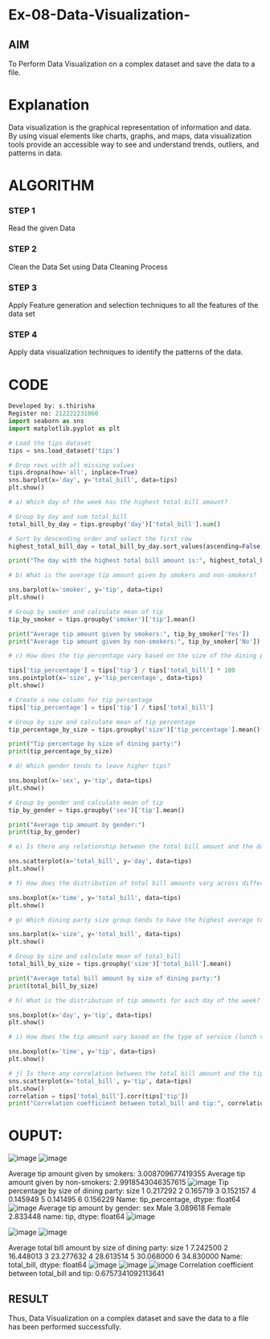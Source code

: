 # Ex-08-Data-Visualization-

## AIM
To Perform Data Visualization on a complex dataset and save the data to a file. 

# Explanation
Data visualization is the graphical representation of information and data. By using visual elements like charts, graphs, and maps, data visualization tools provide an accessible way to see and understand trends, outliers, and patterns in data.

# ALGORITHM
### STEP 1
Read the given Data
### STEP 2
Clean the Data Set using Data Cleaning Process
### STEP 3
Apply Feature generation and selection techniques to all the features of the data set
### STEP 4
Apply data visualization techniques to identify the patterns of the data.


# CODE
```python
Developed by: s.thirisha
Register no: 212222231060
import seaborn as sns
import matplotlib.pyplot as plt

# Load the tips dataset
tips = sns.load_dataset('tips')

# Drop rows with all missing values
tips.dropna(how='all', inplace=True)
sns.barplot(x='day', y='total_bill', data=tips)
plt.show()

# a) Which day of the week has the highest total bill amount?

# Group by day and sum total_bill
total_bill_by_day = tips.groupby('day')['total_bill'].sum()

# Sort by descending order and select the first row
highest_total_bill_day = total_bill_by_day.sort_values(ascending=False).index[0]

print("The day with the highest total bill amount is:", highest_total_bill_day)

# b) What is the average tip amount given by smokers and non-smokers?

sns.barplot(x='smoker', y='tip', data=tips)
plt.show()

# Group by smoker and calculate mean of tip
tip_by_smoker = tips.groupby('smoker')['tip'].mean()

print("Average tip amount given by smokers:", tip_by_smoker['Yes'])
print("Average tip amount given by non-smokers:", tip_by_smoker['No'])

# c) How does the tip percentage vary based on the size of the dining party?

tips['tip_percentage'] = tips['tip'] / tips['total_bill'] * 100
sns.pointplot(x='size', y='tip_percentage', data=tips)
plt.show()

# Create a new column for tip percentage
tips['tip_percentage'] = tips['tip'] / tips['total_bill']

# Group by size and calculate mean of tip percentage
tip_percentage_by_size = tips.groupby('size')['tip_percentage'].mean()

print("Tip percentage by size of dining party:")
print(tip_percentage_by_size)

# d) Which gender tends to leave higher tips?

sns.boxplot(x='sex', y='tip', data=tips)
plt.show()

# Group by gender and calculate mean of tip
tip_by_gender = tips.groupby('sex')['tip'].mean()

print("Average tip amount by gender:")
print(tip_by_gender)

# e) Is there any relationship between the total bill amount and the day of the week?

sns.scatterplot(x='total_bill', y='day', data=tips)
plt.show()

# f) How does the distribution of total bill amounts vary across different time periods (lunch vs. dinner)?

sns.boxplot(x='time', y='total_bill', data=tips)
plt.show()

# g) Which dining party size group tends to have the highest average total bill amount?

sns.barplot(x='size', y='total_bill', data=tips)
plt.show()

# Group by size and calculate mean of total_bill
total_bill_by_size = tips.groupby('size')['total_bill'].mean()

print("Average total bill amount by size of dining party:")
print(total_bill_by_size)

# h) What is the distribution of tip amounts for each day of the week?

sns.boxplot(x='day', y='tip', data=tips)
plt.show()

# i) How does the tip amount vary based on the type of service (lunch vs. dinner)?

sns.boxplot(x='time', y='tip', data=tips)
plt.show()

# j) Is there any correlation between the total bill amount and the tip amount?
sns.scatterplot(x='total_bill', y='tip', data=tips)
plt.show()
correlation = tips['total_bill'].corr(tips['tip'])
print("Correlation coefficient between total_bill and tip:", correlation)
```
# OUPUT:
![image](https://github.com/Thirisha-s/Ex-08-Data-Visualization_1/assets/120380280/ef1ec57c-5774-40ff-8584-603f39114491)
![image](https://github.com/Thirisha-s/Ex-08-Data-Visualization_1/assets/120380280/7e7719b5-d29e-4a21-95af-382b23186fb6)

Average tip amount given by smokers: 3.008709677419355 
Average tip amount given by non-smokers: 2.9918543046357615
![image](https://github.com/Thirisha-s/Ex-08-Data-Visualization_1/assets/120380280/63ce72ed-fb7f-437c-a2fd-5831b4707e80)
Tip percentage by size of dining party: size 1 0.217292 2 0.165719 3 0.152157 4 0.145949 5 0.141495 6 0.156229 
Name: tip_percentage, dtype: float64
![image](https://github.com/Thirisha-s/Ex-08-Data-Visualization_1/assets/120380280/f143cf81-2acf-485d-8bfb-7b27424289c6)
Average tip amount by gender: sex Male 3.089618 Female 2.833448
name: tip, dtype: float64
![image](https://github.com/Thirisha-s/Ex-08-Data-Visualization_1/assets/120380280/f5caa188-9fda-4013-8f77-b398eb78db2e)

![image](https://github.com/Thirisha-s/Ex-08-Data-Visualization_1/assets/120380280/dd74bedc-e256-49c9-9f01-500b1f9ba3cb)
![image](https://github.com/Thirisha-s/Ex-08-Data-Visualization_1/assets/120380280/242acdc8-5db6-4695-a6a0-19054a329f6f)

Average total bill amount by size of dining party: size 1 7.242500 2 16.448013 3 23.277632 4 28.613514 5 30.068000 6 34.830000 
Name: total_bill, dtype: float64
![image](https://github.com/Thirisha-s/Ex-08-Data-Visualization_1/assets/120380280/bf8b49ad-7054-4d34-ada1-fbb475c363a3)
![image](https://github.com/Thirisha-s/Ex-08-Data-Visualization_1/assets/120380280/7044aeaa-d06d-406f-a7d2-0c3c520593bb)
![image](https://github.com/Thirisha-s/Ex-08-Data-Visualization_1/assets/120380280/0d3c83c2-b30d-476f-9791-70fdfa5135e2)
Correlation coefficient between total_bill and tip: 0.6757341092113641

## RESULT
Thus, Data Visualization on a complex dataset and save the data to a file has been performed successfully.



